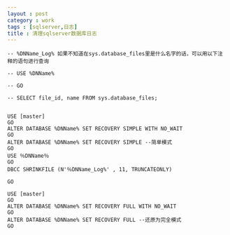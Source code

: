 ```yaml
---
layout : post
category : work
tags : [sqlserver,日志]
title : 清理sqlserver数据库日志
---
```


    -- %DNName_Log% 如果不知道在sys.database_files里是什么名字的话，可以用以下注释的语句进行查询
    
    -- USE %DNName%
    
    -- GO
    
    -- SELECT file_id, name FROM sys.database_files;
    
    
    USE [master]
    GO
    ALTER DATABASE %DNName% SET RECOVERY SIMPLE WITH NO_WAIT
    GO
    ALTER DATABASE %DNName% SET RECOVERY SIMPLE --简单模式
    GO
    USE ％DNName％
    GO
    DBCC SHRINKFILE (N'％DNName_Log%' , 11, TRUNCATEONLY)
    
    GO
    
    USE [master]
    GO
    ALTER DATABASE %DNName% SET RECOVERY FULL WITH NO_WAIT
    GO
    ALTER DATABASE %DNName% SET RECOVERY FULL --还原为完全模式
    GO
